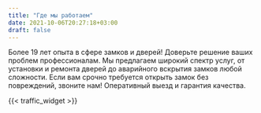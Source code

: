 ```yaml
---
title: "Где мы работаем"
date: 2021-10-06T20:27:18+03:00
draft: false
---
```


Более 19 лет опыта в сфере замков и дверей! Доверьте решение ваших проблем профессионалам. Мы предлагаем широкий спектр услуг, от установки и ремонта дверей до аварийного вскрытия замков любой сложности.  Если вам срочно требуется открыть замок без повреждений, звоните нам! Оперативный выезд и гарантия качества.

{{< traffic_widget >}}
